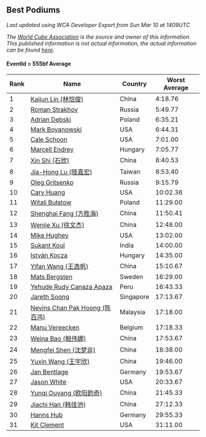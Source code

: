 ## Best Podiums

*Last updated using WCA Developer Export from Sun Mar 10 at 1409UTC*

*The [World Cube Association](https://www.worldcubeassociation.org) is the source and owner of this information. This published information is not actual information, the actual information can be found [here](https://www.worldcubeassociation.org/results).*

#### EventId = 555bf Average

|Rank|Name|Country|Worst Average|  
|--|--|--|--|  
|1|[Kaijun Lin (林恺俊)](https://www.worldcubeassociation.org/persons/2013LINK01)|China|4:18.76|  
|2|[Roman Strakhov](https://www.worldcubeassociation.org/persons/2012STRA02)|Russia|5:49.77|  
|3|[Adrian Dębski](https://www.worldcubeassociation.org/persons/2017DEBS01)|Poland|6:35.21|  
|4|[Mark Boyanowski](https://www.worldcubeassociation.org/persons/2014BOYA01)|USA|6:44.31|  
|5|[Cale Schoon](https://www.worldcubeassociation.org/persons/2014SCHO02)|USA|7:01.00|  
|6|[Marcell Endrey](https://www.worldcubeassociation.org/persons/2007ENDR01)|Hungary|7:05.77|  
|7|[Xin Shi (石欣)](https://www.worldcubeassociation.org/persons/2010SHIX01)|China|8:40.53|  
|8|[Jia-Hong Lu (陸嘉宏)](https://www.worldcubeassociation.org/persons/2007LUJI01)|Taiwan|8:53.40|  
|9|[Oleg Gritsenko](https://www.worldcubeassociation.org/persons/2011GRIT01)|Russia|9:15.79|  
|10|[Cary Huang](https://www.worldcubeassociation.org/persons/2015HUAN48)|USA|10:02.36|  
|11|[Witali Bułatow](https://www.worldcubeassociation.org/persons/2015BUAT01)|Poland|11:29.00|  
|12|[Shenghai Fang (方胜海)](https://www.worldcubeassociation.org/persons/2016FANG01)|China|11:50.41|  
|13|[Wenjie Xu (徐文杰)](https://www.worldcubeassociation.org/persons/2016XUWE02)|China|12:48.00|  
|14|[Mike Hughey](https://www.worldcubeassociation.org/persons/2007HUGH01)|USA|13:02.00|  
|15|[Sukant Koul](https://www.worldcubeassociation.org/persons/2014KOUL01)|India|14:00.00|  
|16|[István Kocza](https://www.worldcubeassociation.org/persons/2005KOCZ01)|Hungary|14:35.00|  
|17|[Yifan Wang (王逸帆)](https://www.worldcubeassociation.org/persons/2017WANY29)|China|15:10.67|  
|18|[Mats Bergsten](https://www.worldcubeassociation.org/persons/2008BERG04)|Sweden|16:29.00|  
|19|[Yehude Rudy Canaza Apaza](https://www.worldcubeassociation.org/persons/2013APAZ01)|Peru|16:43.33|  
|20|[Jareth Soong](https://www.worldcubeassociation.org/persons/2016SOON01)|Singapore|17:13.67|  
|21|[Nevins Chan Pak Hoong (陈百鸿)](https://www.worldcubeassociation.org/persons/2010CHAN20)|Malaysia|17:18.00|  
|22|[Manu Vereecken](https://www.worldcubeassociation.org/persons/2010VERE01)|Belgium|17:18.33|  
|23|[Weina Bao (鲍伟娜)](https://www.worldcubeassociation.org/persons/2015BAOW01)|China|17:53.67|  
|24|[Mengfei Shen (沈梦非)](https://www.worldcubeassociation.org/persons/2018SHEN07)|China|18:38.00|  
|25|[Yuxin Wang (王宇欣)](https://www.worldcubeassociation.org/persons/2009WANG62)|China|19:46.00|  
|26|[Jan Bentlage](https://www.worldcubeassociation.org/persons/2010BENT01)|Germany|19:53.67|  
|27|[Jason White](https://www.worldcubeassociation.org/persons/2016WHIT16)|USA|20:33.67|  
|28|[Yunqi Ouyang (欧阳韵奇)](https://www.worldcubeassociation.org/persons/2007YUNQ01)|China|21:45.33|  
|29|[Jiachi Han (韩佳池)](https://www.worldcubeassociation.org/persons/2014HANJ02)|China|27:12.33|  
|30|[Hanns Hub](https://www.worldcubeassociation.org/persons/2013HUBH01)|Germany|29:55.33|  
|31|[Kit Clement](https://www.worldcubeassociation.org/persons/2008CLEM01)|USA|31:11.00|  
